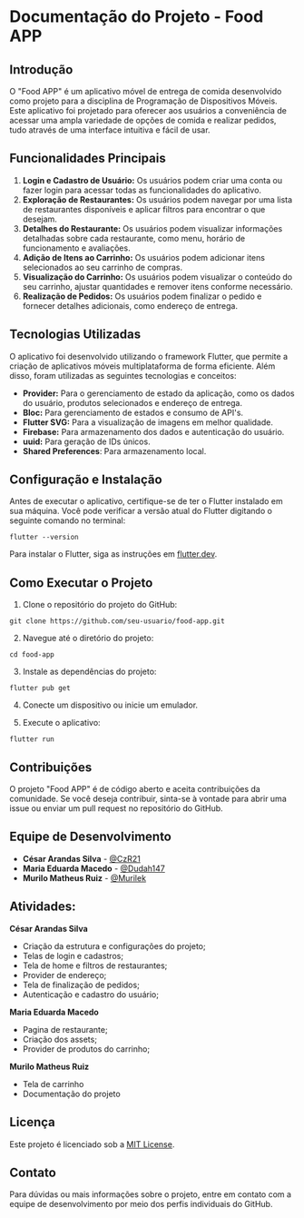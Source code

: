 # Documentação do Projeto - Food APP

## Introdução
O "Food APP" é um aplicativo móvel de entrega de comida desenvolvido como projeto para a disciplina de Programação de Dispositivos Móveis. Este aplicativo foi projetado para oferecer aos usuários a conveniência de acessar uma ampla variedade de opções de comida e realizar pedidos, tudo através de uma interface intuitiva e fácil de usar.

## Funcionalidades Principais
1. **Login e Cadastro de Usuário:** Os usuários podem criar uma conta ou fazer login para acessar todas as funcionalidades do aplicativo.
2. **Exploração de Restaurantes:** Os usuários podem navegar por uma lista de restaurantes disponíveis e aplicar filtros para encontrar o que desejam.
3. **Detalhes do Restaurante:** Os usuários podem visualizar informações detalhadas sobre cada restaurante, como menu, horário de funcionamento e avaliações.
4. **Adição de Itens ao Carrinho:** Os usuários podem adicionar itens selecionados ao seu carrinho de compras.
5. **Visualização do Carrinho:** Os usuários podem visualizar o conteúdo do seu carrinho, ajustar quantidades e remover itens conforme necessário.
6. **Realização de Pedidos:** Os usuários podem finalizar o pedido e fornecer detalhes adicionais, como endereço de entrega.

## Tecnologias Utilizadas
O aplicativo foi desenvolvido utilizando o framework Flutter, que permite a criação de aplicativos móveis multiplataforma de forma eficiente. Além disso, foram utilizadas as seguintes tecnologias e conceitos:

- **Provider:** Para o gerenciamento de estado da aplicação, como os dados do usuário, produtos selecionados e endereço de entrega.
- **Bloc:** Para gerenciamento de estados e consumo de API's.
- **Flutter SVG:** Para a visualização de imagens em melhor qualidade.
- **Firebase:** Para armazenamento dos dados e autenticação do usuário.
- **uuid:** Para geração de IDs únicos.
- **Shared Preferences**: Para armazenamento local.

## Configuração e Instalação
Antes de executar o aplicativo, certifique-se de ter o Flutter instalado em sua máquina. Você pode verificar a versão atual do Flutter digitando o seguinte comando no terminal:

`flutter --version`

Para instalar o Flutter, siga as instruções em [flutter.dev](https://flutter.dev/docs/get-started/install).

## Como Executar o Projeto
1. Clone o repositório do projeto do GitHub:

`git clone https://github.com/seu-usuario/food-app.git`

2. Navegue até o diretório do projeto:

`cd food-app`

3. Instale as dependências do projeto:

`flutter pub get`

4. Conecte um dispositivo ou inicie um emulador.

5. Execute o aplicativo:

`flutter run`


## Contribuições
O projeto "Food APP" é de código aberto e aceita contribuições da comunidade. Se você deseja contribuir, sinta-se à vontade para abrir uma issue ou enviar um pull request no repositório do GitHub.

## Equipe de Desenvolvimento
- **César Arandas Silva** - [@CzR21](https://github.com/CzR21)
- **Maria Eduarda Macedo** - [@Dudah147](https://github.com/Dudah147)
- **Murilo Matheus Ruiz** - [@Murilek](https://github.com/Murilek)

## Atividades:
**César Arandas Silva**  
* Criação da estrutura e configurações do projeto;  
* Telas de login e cadastros;
* Tela de home e filtros de restaurantes;
* Provider de endereço;
* Tela de finalização de pedidos;
* Autenticação e cadastro do usuário;

**Maria Eduarda Macedo**   
* Pagina de restaurante;
* Criação dos assets;
* Provider de produtos do carrinho;
    
**Murilo Matheus Ruiz** 
* Tela de carrinho
* Documentação do projeto

## Licença
Este projeto é licenciado sob a [MIT License](https://opensource.org/licenses/MIT).

## Contato
Para dúvidas ou mais informações sobre o projeto, entre em contato com a equipe de desenvolvimento por meio dos perfis individuais do GitHub.

